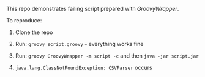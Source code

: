 This repo demonstrates failing script prepared with *GroovyWrapper*.

To reproduce:

1) Clone the repo

2) Run: `groovy script.groovy` - everything works fine

3) Run: `groovy GroovyWrapper -m script -c` and then `java -jar script.jar`

4) `java.lang.ClassNotFoundException: CSVParser` occurs
